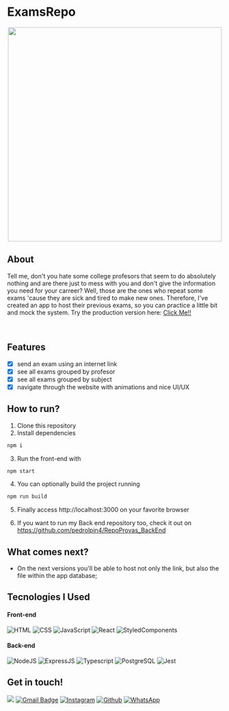 # ExamsRepo

<p align="center" >
 <img src = "https://user-images.githubusercontent.com/87671165/146681180-a720d0e5-e060-4e74-9207-09ae5e01ef0b.gif" height = "500px"/>
</p>

## About

Tell me, don't you hate some college profesors that seem to do absolutely nothing and are there just to mess with you and don't give the information you need for your carreer? Well, those are the ones who repeat some exams 'cause they are sick and tired to make new ones. Therefore, I've created an app to host their previous exams, so you can practice a little bit and mock the system. Try the production version here: <a href = "https://repo-provas-react.vercel.app" target ="_blank">Click Me!!</a>

<br/>

## Features

- [x] send an exam using an internet link
- [x] see all exams grouped by profesor
- [x] see all exams grouped by subject
- [x] navigate through the website with animations and nice UI/UX

## How to run?

 1. Clone this repository
 2. Install dependencies
 ```bash
 npm i
 ```
 3. Run the front-end with
 ```bash
 npm start
 ```
 4. You can optionally build the project running
 ```bash
 npm run build
 ```
 5. Finally access http://localhost:3000 on your favorite browser
    
 6. If you want to run my Back end repository too, check it out on https://github.com/pedrolpin4/RepoProvas_BackEnd

## What comes next?

- On the next versions you'll be able to host not only the link, but also the file within the app database;

## Tecnologies I Used

#### **Front-end**

![HTML](https://img.shields.io/badge/HTML5-E34F26?style=flat-square&logo=html5&logoColor=white) 
![CSS](https://img.shields.io/badge/CSS3-1572B6?style=flat-square&logo=css3&logoColor=white)
![JavaScript](https://img.shields.io/badge/JavaScript-F7DF1E?style=flat-square&logo=javascript&logoColor=black)
![React](https://img.shields.io/badge/React-20232A?style=flat-square&logo=react&logoColor=61DAFB)
![StyledComponents](https://img.shields.io/badge/Styled--Components-DB7093?style=flat-square&logo=styled-components&logoColor=white)

#### **Back-end**

![NodeJS](https://img.shields.io/badge/Node.js-43853D?style=flat-square&logo=node.js&logoColor=white)
![ExpressJS](https://img.shields.io/badge/Express.js-404D59?style=flat-square&logo=express&logoColor=white)
![Typescript](https://img.shields.io/badge/TypeScript-007ACC?style=flat-square&logo=typescript&logoColor=white)
![PostgreSQL](https://img.shields.io/badge/PostgreSQL-316192?style=flat-square&logo=postgresql&logoColor=white)
![Jest](https://img.shields.io/badge/Jest-C21325?style=flat-square&logo=jest&logoColor=white)

## Get in touch!
[<img src="https://img.shields.io/badge/LinkedIn-0077B5?style=for-the-badge&logo=linkedin&logoColor=white" />](https://www.linkedin.com/in/pina-pedrolucas)
[![Gmail Badge](https://img.shields.io/badge/Gmail-D14836?style=for-the-badge&logo=gmail&logoColor=white)](mailto:pedrolucaspina22@gmail.com)
[![Instagram](https://img.shields.io/badge/Instagram-E4405F?style=for-the-badge&logo=instagram&logoColor=white)](https://www.instagram.com/pedrolpin4/)
[![Github](https://img.shields.io/badge/GitHub-100000?style=for-the-badge&logo=github&logoColor=white)](https://github.com/pedrolpin4)
[![WhatsApp](https://img.shields.io/badge/WhatsApp-25D366?style=for-the-badge&logo=whatsapp&logoColor=white)](https://api.whatsapp.com/send?phone=5521967431453&text=Olá,%20meu%20amigo!)
